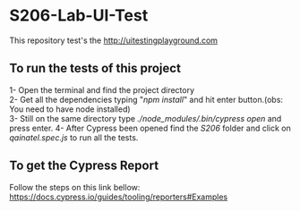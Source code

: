 # S206-Lab-UI-Test
This repository test's the http://uitestingplayground.com
## To run the tests of this project
1- Open the terminal and find the project directory   
2- Get all the dependencies typing "*npm install*" and hit enter button.(obs: You need to have node installed)  
3- Still on the same directory type *./node_modules/.bin/cypress open* and press enter.
4- After Cypress been opened find the *S206* folder and click on *qainatel.spec.js* to run all the tests.  

## To get the Cypress Report
Follow the steps on this link bellow: 
https://docs.cypress.io/guides/tooling/reporters#Examples
